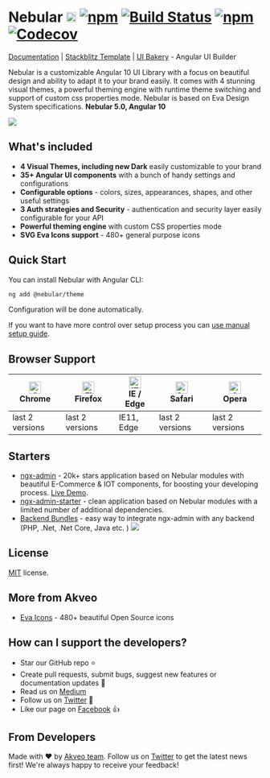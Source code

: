 # Nebular [<img src="https://i.imgur.com/oMcxwZ0.png" alt="Eva Design System" height="20px" />](https://eva.design?utm_campaign=eva_design%20-%20home%20-%20nebular%20github%20readme&utm_source=nebular&utm_medium=referral&utm_content=github_readme_hero_pic) [![npm](https://img.shields.io/npm/l/@nebular/theme.svg)]() [![Build Status](https://travis-ci.org/akveo/nebular.svg?branch=master)](https://travis-ci.org/akveo/nebular) [![npm](https://img.shields.io/npm/dt/@nebular/theme.svg)](https://www.npmjs.com/package/@nebular/theme) [![Codecov](https://img.shields.io/codecov/c/github/akveo/nebular/master.svg?style=flat-square)](https://codecov.io/gh/akveo/nebular/branch/master)

[Documentation](https://akveo.github.io/nebular/docs/getting-started/what-is-nebular?utm_campaign=nebular%20-%20home%20-%20nebular%20github%20readme&utm_source=nebular&utm_medium=referral&utm_content=documentation) | [Stackblitz Template](https://stackblitz.com/github/akveo/nebular-seed) | [UI Bakery](https://uibakery.io?utm_campaign=ui_bakery%20-%20home%20-%20nebular%20readme&utm_source=nebular&utm_medium=referral&utm_content=angular_ui_builder) - Angular UI Builder

Nebular is a customizable Angular 10 UI Library with a focus on beautiful design and ability to adapt it to your brand easily. It comes with 4 stunning visual themes, a powerful theming engine with runtime theme switching and support of custom css properties mode. Nebular is based on Eva Design System specifications.
**Nebular 5.0, Angular 10**

<a href="https://akveo.github.io/nebular/?utm_campaign=nebular%20-%20home%20-%20nebular%20github%20readme&utm_source=nebular&utm_medium=referral&utm_content=nebular_readme_pic"><img src="https://i.imgur.com/vu5Ro3A.jpg"></a>

## What's included

- **4 Visual Themes, including new Dark** easily customizable to your brand
- **35+ Angular UI components** with a bunch of handy settings and configurations
- **Configurable options** - colors, sizes, appearances, shapes, and other useful settings
- **3 Auth strategies and Security** - authentication and security layer easily configurable for your API
- **Powerful theming engine** with custom CSS properties mode
- **SVG Eva Icons support**  - 480+ general purpose icons

## Quick Start

You can install Nebular with Angular CLI:

```bash
ng add @nebular/theme
```

Configuration will be done automatically.

If you want to have more control over setup process you can [use manual setup guide](https://akveo.github.io/nebular/docs/guides/install-nebular?utm_campaign=nebular%20-%20home%20-%20nebular%20github%20readme&utm_source=nebular&utm_medium=referral&utm_content=install_manually#manually).

## Browser Support

| [<img src="https://raw.githubusercontent.com/alrra/browser-logos/master/src/chrome/chrome_48x48.png" alt="Chrome" width="24px" height="24px" />](http://godban.github.io/browsers-support-badges/)</br>Chrome | [<img src="https://raw.githubusercontent.com/alrra/browser-logos/master/src/firefox/firefox_48x48.png" alt="Firefox" width="24px" height="24px" />](http://godban.github.io/browsers-support-badges/)</br>Firefox | [<img src="https://raw.githubusercontent.com/alrra/browser-logos/master/src/edge/edge_48x48.png" alt="IE / Edge" width="24px" height="24px" />](http://godban.github.io/browsers-support-badges/)</br>IE / Edge | [<img src="https://raw.githubusercontent.com/alrra/browser-logos/master/src/safari/safari_48x48.png" alt="Safari" width="24px" height="24px" />](http://godban.github.io/browsers-support-badges/)</br>Safari | [<img src="https://raw.githubusercontent.com/alrra/browser-logos/master/src/opera/opera_48x48.png" alt="Opera" width="24px" height="24px" />](http://godban.github.io/browsers-support-badges/)</br>Opera |
| --- | --- | --- | --- | --- |
| last 2 versions | last 2 versions | IE11, Edge | last 2 versions | last 2 versions 


## Starters

- [ngx-admin](http://github.com/akveo/ngx-admin) - 20k+ stars application based on Nebular modules with beautiful E-Commerce & IOT components, for boosting your developing process. [Live Demo](https://www.akveo.com/ngx-admin?utm_campaign=ngx_admin%20-%20demo%20-%20nebular%20github%20readme%20-%20traffic&utm_source=nebular&utm_medium=referral&utm_content=github_readme).
- [ngx-admin-starter](https://github.com/akveo/ngx-admin/tree/starter-kit) - clean application based on Nebular modules with a limited number of additional dependencies.
- [Backend Bundles](https://store.akveo.com/pages/all-collections?utm_campaign=nebular%20-%20home%20-%20nebular%20github%20readme&utm_source=nebular&utm_medium=banner&utm_content=nebular_readme_image) - easy way to integrate ngx-admin with any backend (PHP, .Net, .Net Core, Java etc. )
<a href="https://store.akveo.com/pages/all-collections?utm_campaign=nebular%20-%20home%20-%20nebular%20github%20readme&utm_source=nebular&utm_medium=banner&utm_content=nebular_readme_image"><img src="https://i.imgur.com/qbtASmP.png"></a>

## License
[MIT](LICENSE.txt) license.

## More from Akveo
- [Eva Icons](https://github.com/akveo/eva-icons) - 480+ beautiful Open Source icons

## How can I support the developers?
- Star our GitHub repo :star:
- Create pull requests, submit bugs, suggest new features or documentation updates :wrench:
- Read us on [Medium](https://medium.com/akveo-engineering)
- Follow us on [Twitter](https://twitter.com/akveo_inc) :feet:
- Like our page on [Facebook](https://www.facebook.com/akveo/) :thumbsup:

## From Developers
Made with :heart: by [Akveo team](https://www.akveo.com?utm_campaign=service%20-%20akveo%20website%20-%20nebular%20github%20readme%20-%20traffic&utm_source=nebular&utm_medium=referral&utm_content=github_readme). Follow us on [Twitter](https://twitter.com/akveo_inc) to get the latest news first!
We're always happy to receive your feedback!
